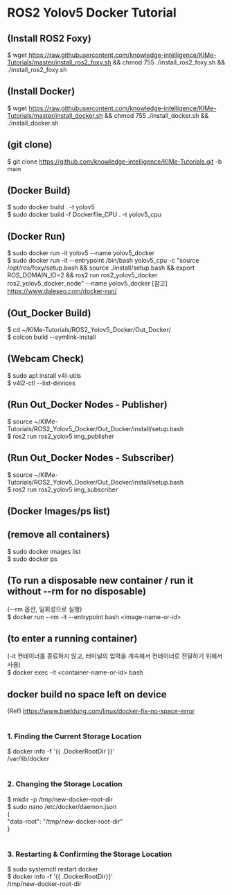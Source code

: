 # ROS2 Yolov5 Docker Tutorial


## (Install ROS2 Foxy)
$ wget https://raw.githubusercontent.com/knowledge-intelligence/KIMe-Tutorials/master/install_ros2_foxy.sh && chmod 755 ./install_ros2_foxy.sh && ./install_ros2_foxy.sh


## (Install Docker)
$ wget https://raw.githubusercontent.com/knowledge-intelligence/KIMe-Tutorials/master/install_docker.sh && chmod 755 ./install_docker.sh && ./install_docker.sh


## (git clone)
$ git clone https://github.com/knowledge-intelligence/KIMe-Tutorials.git -b main


## (Docker Build)
$ sudo docker build . -t yolov5 <br>
$ sudo docker build -f Dockerfile_CPU . -t yolov5_cpu

## (Docker Run)
$ sudo docker run -it yolov5 --name yolov5_docker <br>
$ sudo docker run -it --entrypoint /bin/bash yolov5_cpu -c "source /opt/ros/foxy/setup.bash && source ./install/setup.bash && export ROS_DOMAIN_ID=2 && ros2 run ros2_yolov5_docker ros2_yolov5_docker_node" --name yolov5_docker
[참고] https://www.daleseo.com/docker-run/


## (Out_Docker Build)
$ cd ~/KIMe-Tutorials/ROS2_Yolov5_Docker/Out_Docker/ <br>
$ colcon build --symlink-install


## (Webcam Check)
$ sudo apt install v4l-utils <br>
$ v4l2-ctl --list-devices


## (Run Out_Docker Nodes - Publisher)
$ source ~/KIMe-Tutorials/ROS2_Yolov5_Docker/Out_Docker/install/setup.bash <br>
$ ros2 run ros2_yolov5 img_publisher


## (Run Out_Docker Nodes - Subscriber)
$ source ~/KIMe-Tutorials/ROS2_Yolov5_Docker/Out_Docker/install/setup.bash <br>
$ ros2 run ros2_yolov5 img_subscriber


## (Docker Images/ps list)

## (remove all containers)
$ sudo docker images list <br>
$ sudo docker ps <br>

## (To run a disposable new container / run it without --rm for no disposable)
(--rm 옵션, 일회성으로 실행) <br>
$ docker run --rm -it --entrypoint bash \<image-name-or-id\>

## (to enter a running container)
(-it 컨테이너를 종료하지 않고, 터미널의 입력을 계속해서 컨테이너로 전달하기 위해서 사용) <br>
$ docker exec -it \<container-name-or-id\> bash


## docker build no space left on device
(Ref) https://www.baeldung.com/linux/docker-fix-no-space-error
<br><br>
### 1. Finding the Current Storage Location
$ docker info -f '{{ .DockerRootDir }}' <br>
/var/lib/docker <br>
<br>
### 2. Changing the Storage Location
$ mkdir -p /tmp/new-docker-root-dir <br>
$ sudo nano /etc/docker/daemon.json <br>
{ <br>
   "data-root": "/tmp/new-docker-root-dir" <br>
} <br>
<br>
### 3. Restarting & Confirming the Storage Location
$ sudo systemctl restart docker <br>
$ docker info -f '{{ .DockerRootDir}}' <br>
/tmp/new-docker-root-dir <br>